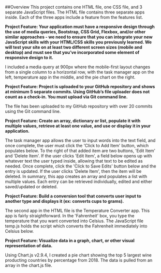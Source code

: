 ##Overview
This project contains one HTML file, one CSS file, and 3 separate JavaScript files. The HTML file contains three separate apps inside. Each of the three apps include a feature from the features list.

**Project Feature:
Your application must have a responsive design through the use of media queries, Bootstrap, CSS Grid, Flexbox, and/or other similar approaches - we need to ensure that you can integrate your new JavaScript skills with your HTML/CSS skills you previously learned. We will test your site on at least two different screen sizes (mobile and desktop) and must see that you’ve incorporated some element of responsive design to it.**

I included a media query at 900px where the mobile-first layout changes from a single column to a horizontal row, with the task manager app on the left, temperature app in the middle, and the pie chart on the right.

**Project Feature:
Project is uploaded to your GitHub repository and shows at minimum 5 separate commits. Using GitHub’s file uploader does not count as a check-in. You must upload via Git command line.**

The file has been uploaded to my GitHub repository with over 20 commits using the Git command line.

**Project Feature:
Create an array, dictionary or list, populate it with multiple values, retrieve at least one value, and use or display it in your application.**

The task manager app allows the user to input words into the text field, and once complete, the user must click the 'Click to Add Item' button, which populates below. To the right of that added item are two buttons, 'Edit Item' and 'Delete Item'. If the user clicks 'Edit Item', a field below opens up with whatever text the user typed inside, allowing that text to be edited as needed. Once complete, click the 'Click to Save Edits' button below and the entry is updated. If the user clicks 'Delete Item', then the item will be deleted. In summary, this app creates an array and populates a list with multiple values. Each entry can be retrieved individually, edited and either saved/updated or deleted.

**Project Feature: 
Build a conversion tool that converts user input to another type and displays it (ex: converts cups to grams).**

The second app in the HTML file is the Temperature Converter app. This app is fairly straightforward. In the 'Fahrenheit' box, you type the temperature that you want converted into Celsius. The JavaScript file temp.js holds the script which converts the Fahrenheit immediately into Celsius below.

**Project Feature:
Visualize data in a graph, chart, or other visual representation of data.**

Using Chart.js v2.9.4, I created a pie chart showing the top 5 largest wine producting countries by percentage from 2018. The data is pulled from an array in the chart.js file.
